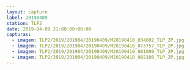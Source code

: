 ```yaml
---
layout: capture
label: 20190409
station: TLP2
date: 2019-04-09 21:00:00+00:00
capturas:
  - imagem: TLP2/2019/201904/20190409/M20190410_034602_TLP_2P.jpg
  - imagem: TLP2/2019/201904/20190409/M20190410_073757_TLP_2P.jpg
  - imagem: TLP2/2019/201904/20190409/M20190410_081009_TLP_2P.jpg
  - imagem: TLP2/2019/201904/20190409/M20190410_082108_TLP_2P.jpg
---
```

